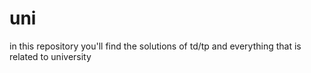 # uni
in this repository you'll find the solutions of td/tp and everything that is related to university 
